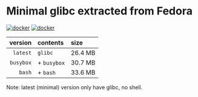 # Minimal glibc extracted from Fedora

[![docker](https://img.shields.io/docker/pulls/gongt/glibc.svg)](https://hub.docker.com/r/gongt/glibc)
[![docker](https://img.shields.io/docker/build/gongt/glibc.svg)](https://hub.docker.com/r/gongt/glibc)

|   version | contents    | size    |
| --------: | :---------- | :------ |
|  `latest` | `glibc`     | 26.4 MB |
| `busybox` | + `busybox` | 30.7 MB |
|    `bash` | + `bash`    | 33.6 MB |

Note: latest (minimal) version only have glibc, no shell.
